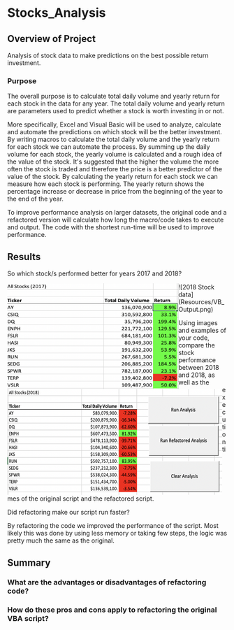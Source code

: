 # Stocks_Analysis

## Overview of Project
   
   Analysis of stock data to make predictions on the best possible return investment.

### Purpose
   
   The overall purpose is to calculate total daily volume and yearly return for each stock in the data for any year. The total daily volume and yearly return are parameters used to predict whether a stock is worth investing in or not. 
  
  More specifically, Excel and Visual Basic will be used to analyze, calculate and automate the predictions on which stock will be the better investment. By writing macros to calculate the total daily volume and the yearly return for each stock we can automate the process. By summing up the daily volume for each stock, the yearly volume is calculated and a rough idea of the value of the stock. It's suggested that the higher the volume the more often the stock is traded and therefore the price is a better predictor of the value of the stock. By calculating the yearly return for each stock we can measure how each stock is performing. The yearly return shows the percentage increase or decrease in price from the beginning of the year to the end of the year. 
  
  To improve performance analysis on larger datasets, the original code and a refactored version will calculate how long the macro/code takes to execute and output. The code with the shortest run-time will be used to improve performance.


 
## Results

So which stock/s performed better for years 2017 and 2018?


<img src = "https://github.com/cjstreet/stocks_analysis/blob/main/Resources/VB_2017_Output.png" width ="392" height ="242" align ="left">
<img src = "https://github.com/cjstreet/stocks_analysis/blob/main/Resources/VB_Output.png" width ="492" height ="242" align ="left">
![2018 Stock data](Resources/VB_Output.png)


Using images and examples of your code, compare the stock performance between 2018 and 2018, as well as the execution times of the original script and the refactored script.

Did refactoring make our script run faster?

By refactoring the code we improved the performance of the script. Most likely this was done by using less memory or taking few steps, the logic was pretty much the same as the original.

## Summary


### What are the advantages or disadvantages of refactoring code?

### How do these pros and cons apply to refactoring the original VBA script?
